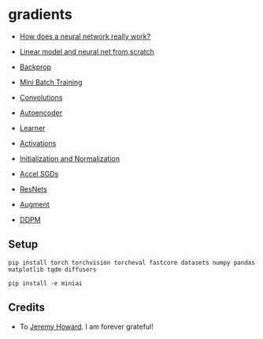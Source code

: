 # gradients

- [How does a neural network really work?](https://github.com/conscioustahoe/gradients/blob/main/how-does-a-neural-net-really-work.ipynb)

- [Linear model and neural net from scratch](https://github.com/conscioustahoe/gradients/blob/main/linear-model-and-neural-net-from-scratch.ipynb)

- [Backprop](https://github.com/conscioustahoe/gradients/blob/main/backprop.ipynb)

- [Mini Batch Training](https://github.com/conscioustahoe/gradients/blob/main/minibatch-training.ipynb)

- [Convolutions](https://github.com/conscioustahoe/gradients/blob/main/convolutions_part_a.ipynb)

- [Autoencoder](https://github.com/conscioustahoe/gradients/blob/main/autoencoder.ipynb)

- [Learner](https://github.com/conscioustahoe/gradients/blob/main/learner.ipynb)

- [Activations](https://github.com/conscioustahoe/gradients/blob/main/activations.ipynb)

- [Initialization and Normalization](https://github.com/conscioustahoe/gradients/blob/main/initializing.ipynb)

- [Accel SGDs](https://github.com/conscioustahoe/gradients/blob/main/accel-sgd.ipynb)

- [ResNets](https://github.com/conscioustahoe/gradients/blob/main/resnet.ipynb)

- [Augment](https://github.com/conscioustahoe/gradients/blob/main/augment.ipynb)

- [DDPM](https://github.com/conscioustahoe/gradients/blob/main/DDPM.ipynb)

## Setup

```
pip install torch torchvision torcheval fastcore datasets numpy pandas matplotlib tqdm diffusers
```

```
pip install -e miniai
```


## Credits

- To [Jeremy Howard](https://x.com/jeremyphoward). I am forever grateful!